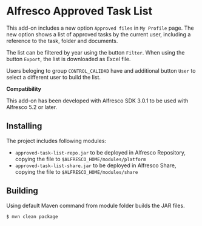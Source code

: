 # Alfresco Approved Task List

This add-on includes a new option `Approved files` in `My Profile` page. The new option shows a list of approved tasks by the current user, including a reference to the task, folder and documents.

The list can be filtered by year using the button `Filter`. When using the button `Export`, the list is downloaded as Excel file.

Users beloging to group `CONTROL_CALIDAD` have and additional button `User` to select a different user to build the list.

**Compatibility**

This add-on has been developed with Alfresco SDK 3.0.1 to be used with Alfresco 5.2 or later.

## Installing

The project includes following modules:

* `approved-task-list-repo.jar` to be deployed in Alfresco Repository, copying the file to `$ALFRESCO_HOME/modules/platform`
* `approved-task-list-share.jar` to be deployed in Alfresco Share, copying the file to `$ALFRESCO_HOME/modules/share`

## Building

Using default Maven command from module folder builds the JAR files.


```
$ mvn clean package
```